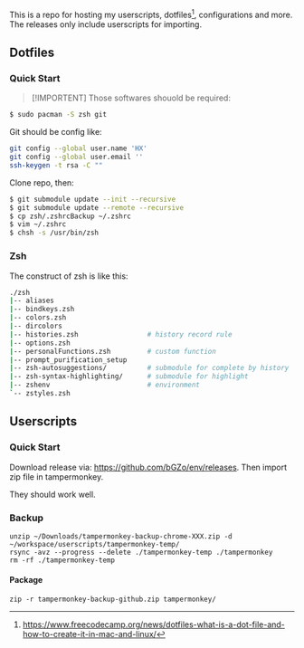 This is a repo for hosting my userscripts, dotfiles[^DOTFILES_INTRO], configurations and more. The releases only include userscripts for importing.

[^DOTFILES_INTRO]: https://www.freecodecamp.org/news/dotfiles-what-is-a-dot-file-and-how-to-create-it-in-mac-and-linux/


## Dotfiles

### Quick Start 


>[!IMPORTENT]
Those softwares shouold be required:

```bash
$ sudo pacman -S zsh git
```

Git should be config like:

```bash
git config --global user.name 'HX'
git config --global user.email ''
ssh-keygen -t rsa -C ""
```

Clone repo, then:

```bash
$ git submodule update --init --recursive
$ git submodule update --remote --recursive 
$ cp zsh/.zshrcBackup ~/.zshrc
$ vim ~/.zshrc
$ chsh -s /usr/bin/zsh
```

### Zsh

The construct of zsh is like this:

```bash
./zsh
|-- aliases
|-- bindkeys.zsh
|-- colors.zsh
|-- dircolors
|-- histories.zsh                 # history record rule
|-- options.zsh
|-- personalFunctions.zsh         # custom function
|-- prompt_purification_setup
|-- zsh-autosuggestions/          # submodule for complete by history
|-- zsh-syntax-highlighting/      # submodule for highlight
|-- zshenv                        # environment
`-- zstyles.zsh
```


## Userscripts

### Quick Start

Download release via: https://github.com/bGZo/env/releases. Then import zip file in tampermonkey. 

They should work well.

### Backup

```shell
unzip ~/Downloads/tampermonkey-backup-chrome-XXX.zip -d ~/workspace/userscripts/tampermonkey-temp/
rsync -avz --progress --delete ./tampermonkey-temp ./tampermonkey
rm -rf ./tampermonkey-temp
```

#### Package

```shell
zip -r tampermonkey-backup-github.zip tampermonkey/
```
